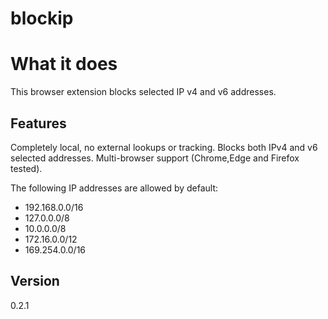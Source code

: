 #  blockip

# What it does

This browser extension blocks selected IP v4 and v6 addresses.

## Features

Completely local, no external lookups or tracking.
Blocks both IPv4 and v6 selected addresses.
Multi-browser support (Chrome,Edge and Firefox tested).

The following IP addresses are allowed by default:
* 192.168.0.0/16
* 127.0.0.0/8
* 10.0.0.0/8
* 172.16.0.0/12
* 169.254.0.0/16

## Version

0.2.1
